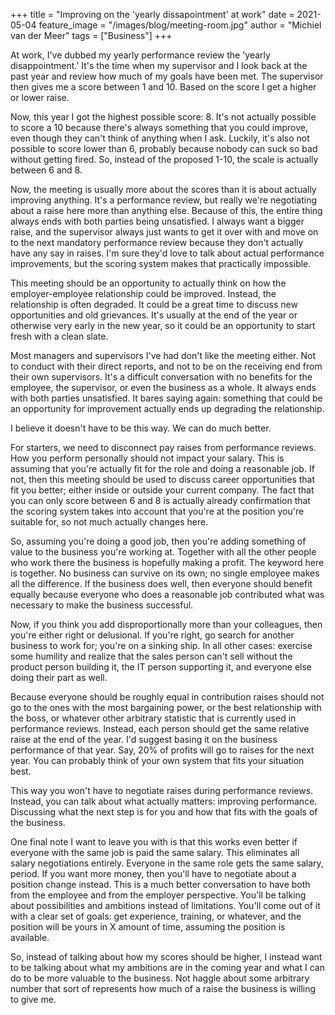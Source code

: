 +++
title = "Improving on the 'yearly dissapointment' at work"
date = 2021-05-04
feature_image = "/images/blog/meeting-room.jpg"
author = "Michiel van der Meer"
tags = ["Business"]
+++

At work, I've dubbed my yearly performance review the 'yearly disappointment.' It's the time when my supervisor and I look back at the past year and review how much of my goals have been met. The supervisor then gives me a score between 1 and 10. Based on the score I get a higher or lower raise.

Now, this year I got the highest possible score: 8. It's not actually possible to score a 10 because there's always something that you could improve, even though they can't think of anything when I ask. Luckily, it's also not possible to score lower than 6, probably because nobody can suck so bad without getting fired. So, instead of the proposed 1-10, the scale is actually between 6 and 8.

Now, the meeting is usually more about the scores than it is about actually improving anything. It's a performance review, but really we're negotiating about a raise here more than anything else. Because of this, the entire thing always ends with both parties being unsatisfied. I always want a bigger raise, and the supervisor always just wants to get it over with and move on to the next mandatory performance review because they don't actually have any say in raises. I'm sure they'd love to talk about actual performance improvements, but the scoring system makes that practically impossible.

This meeting should be an opportunity to actually think on how the employer-employee relationship could be improved. Instead, the relationship is often degraded. It could be a great time to discuss new opportunities and old grievances. It's usually at the end of the year or otherwise very early in the new year, so it could be an opportunity to start fresh with a clean slate.

Most managers and supervisors I've had don't like the meeting either. Not to conduct with their direct reports, and not to be on the receiving end from their own supervisors. It's a difficult conversation with no benefits for the employee, the supervisor, or even the business as a whole. It always ends with both parties unsatisfied. It bares saying again: something that could be an opportunity for improvement actually ends up degrading the relationship.

I believe it doesn't have to be this way. We can do much better.

For starters, we need to disconnect pay raises from performance reviews. How you perform personally should not impact your salary. This is assuming that you're actually fit for the role and doing a reasonable job. If not, then this meeting should be used to discuss career opportunities that fit you better; either inside or outside your current company. The fact that you can only score between 6 and 8 is actually already confirmation that the scoring system takes into account that you're at the position you're suitable for, so not much actually changes here.

So, assuming you're doing a good job, then you're adding something of value to the business you're working at. Together with all the other people who work there the business is hopefully making a profit. The keyword here is together. No business can survive on its own; no single employee makes all the difference. If the business does well, then everyone should benefit equally because everyone who does a reasonable job contributed what was necessary to make the business successful.

Now, if you think you add disproportionally more than your colleagues, then you're either right or delusional. If you're right, go search for another business to work for; you're on a sinking ship. In all other cases: exercise some humility and realize that the sales person can't sell without the product person building it, the IT person supporting it, and everyone else doing their part as well.

Because everyone should be roughly equal in contribution raises should not go to the ones with the most bargaining power, or the best relationship with the boss, or whatever other arbitrary statistic that is currently used in performance reviews. Instead, each person should get the same relative raise at the end of the year. I'd suggest basing it on the business performance of that year. Say, 20% of profits will go to raises for the next year. You can probably think of your own system that fits your situation best.

This way you won't have to negotiate raises during performance reviews. Instead, you can talk about what actually matters: improving performance. Discussing what the next step is for you and how that fits with the goals of the business.

One final note I want to leave you with is that this works even better if everyone with the same job is paid the same salary. This eliminates all salary negotiations entirely. Everyone in the same role gets the same salary, period. If you want more money, then you'll have to negotiate about a position change instead. This is a much better conversation to have both from the employee and from the employer perspective. You'll be talking about possibilities and ambitions instead of limitations. You'll come out of it with a clear set of goals: get experience, training, or whatever, and the position will be yours in X amount of time, assuming the position is available.

So, instead of talking about how my scores should be higher, I instead want to be talking about what my ambitions are in the coming year and what I can do to be more valuable to the business. Not haggle about some arbitrary number that sort of represents how much of a raise the business is willing to give me.
